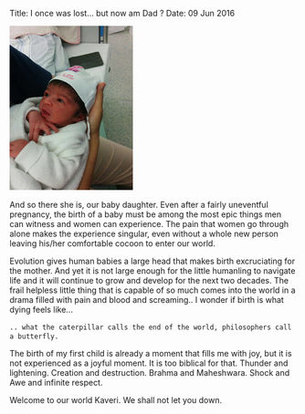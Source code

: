 Title: I once was lost... but now am Dad ?
Date: 09 Jun 2016


![](/images/kav.jpg)

And so there she is, our baby daughter. Even after a fairly uneventful pregnancy, the birth of a baby must be among the most epic things men can witness and women can experience. The pain that women go through alone makes the experience singular, even without a whole new person leaving his/her comfortable cocoon to enter our world.


Evolution gives human babies a large head that makes birth excruciating for the mother. And yet it is not large enough for the little humanling to navigate life and it will continue to grow and develop for the next two decades. The frail helpless little thing that is capable of so much comes into the world in a drama filled with pain and blood and screaming.. I wonder if birth is what dying feels like...



    .. what the caterpillar calls the end of the world, philosophers call a butterfly.


The birth of my first child is already a moment that fills me with joy, but it is not experienced as a joyful moment. It is too biblical for that. Thunder and lightening. Creation and destruction. Brahma and Maheshwara. Shock and Awe and infinite respect.


Welcome to our world Kaveri. We shall not let you down.


